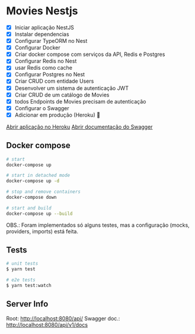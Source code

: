 # Movies Nestjs

- [x] Iniciar aplicação NestJS
- [x] Instalar dependencias
- [x] Configurar TypeORM no Nest
- [x] Configurar Docker
- [x] Criar docker compose com serviços da API, Redis e Postgres
- [x] Configurar Redis no Nest
- [x] usar Redis como cache
- [x] Configurar Postgres no Nest
- [x] Criar CRUD com entidade Users
- [x] Desenvolver um sistema de autenticação JWT
- [x] Criar CRUD de um catálogo de Movies
- [x] todos Endpoints de Movies precisam de autenticação
- [x] Configurar o Swagger
- [x] Adicionar em produção (Heroku) :tada:

[Abrir aplicação no Heroku](https://movies-nestjs.herokuapp.com/api/)
[Abrir documentação do Swagger](https://movies-nestjs.herokuapp.com/api/v1/docs)

## Docker compose

```bash
# start
docker-compose up

# start in detached mode
docker-compose up -d

# stop and remove containers
docker-compose down

# start and build
docker-compose up --build

```
OBS.: Foram implementados só alguns testes, mas a configuração (mocks, providers, imports) está feita.

## Tests

```bash
# unit tests
$ yarn test

# e2e tests
$ yarn test:watch
```

## Server Info
Root:
[http://localhost:8080/api/](http://localhost:8080/api/v1/docs)
Swagger doc.:
[http://localhost:8080/api/v1/docs](http://localhost:8080/api/v1/docs)
